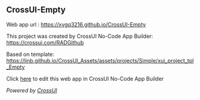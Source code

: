 ## CrossUI-Empty
Web app url : https://xygq3216.github.io/CrossUI-Empty

This project was created by CrossUI No-Code App Builder: https://crossui.com/RADGithub

Based on template: https://linb.github.io/CrossUI_Assets/assets/projects/Simple/xui_project_tpl_Empty

Click [here](https://crossui.com/RADGithub/#!from=github&owner=xygq3216&repo=CrossUI-Empty) to edit this web app in CrossUI No-Code App Builder

<i>Powered by [CrossUI](https://crossui.com)</i>
